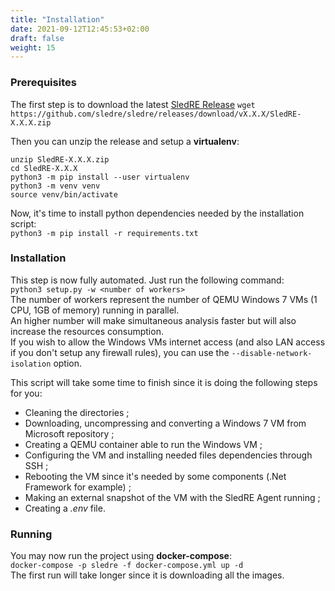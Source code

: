 ```yaml
---
title: "Installation"
date: 2021-09-12T12:45:53+02:00
draft: false
weight: 15
---
```


### Prerequisites
The first step is to download the latest [SledRE Release](https://github.com/sledre/sledre/releases)
`wget https://github.com/sledre/sledre/releases/download/vX.X.X/SledRE-X.X.X.zip`

Then you can unzip the release and setup a **virtualenv**:  
```properties
unzip SledRE-X.X.X.zip
cd SledRE-X.X.X
python3 -m pip install --user virtualenv
python3 -m venv venv
source venv/bin/activate
```

Now, it's time to install python dependencies needed by the installation script:  
`python3 -m pip install -r requirements.txt`

### Installation

This step is now fully automated. Just run the following command:  
`python3 setup.py -w <number of workers>`  
The number of workers represent the number of QEMU Windows 7 VMs (1 CPU, 1GB of memory) running in parallel.  
An higher number will make simultaneous analysis faster but will also increase the resources consumption.  
If you wish to allow the Windows VMs internet access (and also LAN access if you don't setup any firewall rules), you can use the `--disable-network-isolation` option.  

This script will take some time to finish since it is doing the following steps for you:
* Cleaning the directories ;
* Downloading, uncompressing and converting a Windows 7 VM from Microsoft repository ;
* Creating a QEMU container able to run the Windows VM ;
* Configuring the VM and installing needed files dependencies through SSH ;
* Rebooting the VM since it's  needed by some components (.Net Framework for example) ;
* Making an external snapshot of the VM with the SledRE Agent running ;
* Creating a *.env* file.

### Running
You may now run the project using **docker-compose**:  
`docker-compose -p sledre -f docker-compose.yml up -d`  
The first run will take longer since it is downloading all the images.
